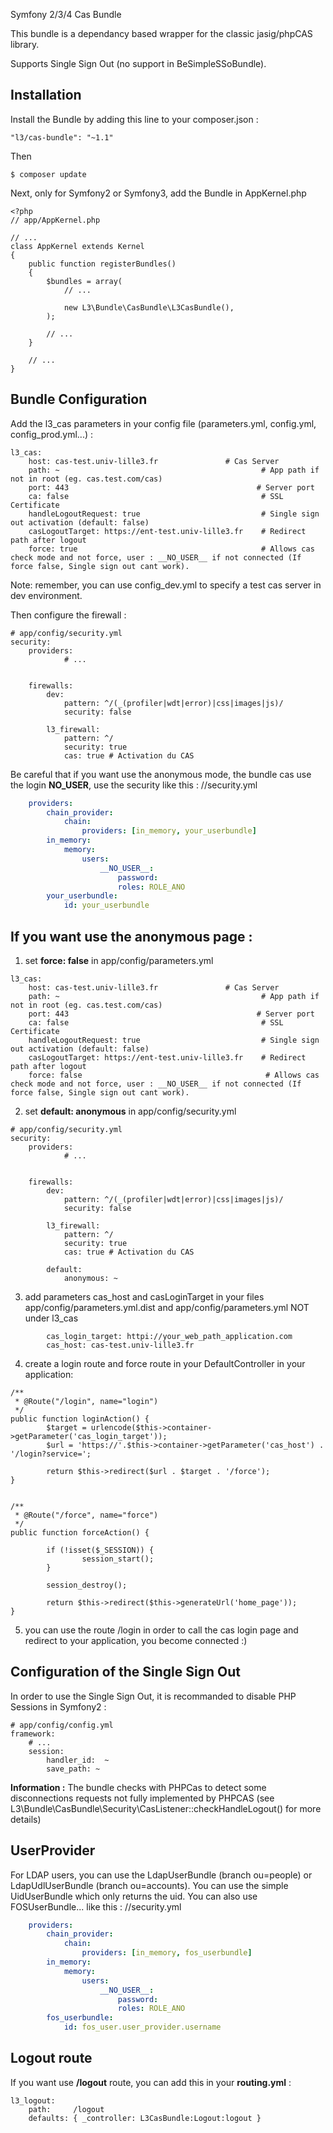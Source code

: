 Symfony 2/3/4 Cas Bundle

This bundle is a dependancy based wrapper for the classic jasig/phpCAS library. 

Supports Single Sign Out (no support in BeSimpleSSoBundle).

Installation
---
Install the Bundle by adding this line to your composer.json :
```
"l3/cas-bundle": "~1.1"
```
Then 
 ```
$ composer update
 ```
 
Next, only for Symfony2 or Symfony3, add the Bundle in AppKernel.php

```
<?php
// app/AppKernel.php

// ...
class AppKernel extends Kernel
{
    public function registerBundles()
    {
        $bundles = array(
            // ...

            new L3\Bundle\CasBundle\L3CasBundle(),
        );

        // ...
    }

    // ...
}
```

Bundle Configuration
---
Add the l3_cas parameters in your config file (parameters.yml, config.yml, config_prod.yml...) :
```
l3_cas:
    host: cas-test.univ-lille3.fr               # Cas Server
    path: ~                                             # App path if not in root (eg. cas.test.com/cas)
    port: 443                                          # Server port
    ca: false                                           # SSL Certificate
    handleLogoutRequest: true                           # Single sign out activation (default: false)
    casLogoutTarget: https://ent-test.univ-lille3.fr    # Redirect path after logout
    force: true                                         # Allows cas check mode and not force, user : __NO_USER__ if not connected (If force false, Single sign out cant work).
```
Note: remember, you can use config_dev.yml to specify a test cas server in dev environment.



Then configure the firewall :
```
# app/config/security.yml
security:
    providers:
            # ...


    firewalls:
        dev:
            pattern: ^/(_(profiler|wdt|error)|css|images|js)/
            security: false

        l3_firewall:
            pattern: ^/
            security: true
            cas: true # Activation du CAS
```

Be careful that if you want use the anonymous mode, the bundle cas use the login __NO_USER__, use the security like this :
//security.yml
```yml
    providers:
        chain_provider:
            chain:
                providers: [in_memory, your_userbundle]
        in_memory:
            memory:
                users:
                    __NO_USER__:
                        password:
                        roles: ROLE_ANO
        your_userbundle:
            id: your_userbundle
```




If you want use the anonymous page :
---
1. set **force: false** in app/config/parameters.yml
```
l3_cas:
    host: cas-test.univ-lille3.fr               # Cas Server
    path: ~                                             # App path if not in root (eg. cas.test.com/cas)
    port: 443                                          # Server port
    ca: false                                           # SSL Certificate
    handleLogoutRequest: true                           # Single sign out activation (default: false)
    casLogoutTarget: https://ent-test.univ-lille3.fr    # Redirect path after logout
    force: false                                         # Allows cas check mode and not force, user : __NO_USER__ if not connected (If force false, Single sign out cant work).
```
2. set **default: anonymous** in app/config/security.yml
```
# app/config/security.yml
security:
    providers:
            # ...


    firewalls:
        dev:
            pattern: ^/(_(profiler|wdt|error)|css|images|js)/
            security: false

        l3_firewall:
            pattern: ^/
            security: true
            cas: true # Activation du CAS

        default:
            anonymous: ~
```
3. add parameters cas_host and casLoginTarget in your files app/config/parameters.yml.dist and app/config/parameters.yml NOT under l3_cas
```
        cas_login_target: httpi://your_web_path_application.com
        cas_host: cas-test.univ-lille3.fr
```
4. create a login route and force route in your DefaultController in your application:
```
/**
 * @Route("/login", name="login")
 */
public function loginAction() {
        $target = urlencode($this->container->getParameter('cas_login_target'));
        $url = 'https://'.$this->container->getParameter('cas_host') . '/login?service=';

        return $this->redirect($url . $target . '/force');
}


/**
 * @Route("/force", name="force")
 */
public function forceAction() {

        if (!isset($_SESSION)) {
                session_start();
        }

        session_destroy();

        return $this->redirect($this->generateUrl('home_page'));
}
```
5. you can use the route /login in order to call the cas login page and redirect to your application, you become connected :)

Configuration of the Single Sign Out
---
In order to use the Single Sign Out, it is recommanded to disable PHP Sessions in Symfony2 :
```
# app/config/config.yml
framework:
    # ...
    session:
        handler_id:  ~
        save_path: ~
```
**Information :** The bundle checks with PHPCas to detect some disconnections requests not fully implemented by PHPCAS (see L3\Bundle\CasBundle\Security\CasListener::checkHandleLogout() for more details)

UserProvider
---
For LDAP users, you can use the LdapUserBundle (branch ou=people) or LdapUdlUserBundle (branch ou=accounts).
You can use the simple UidUserBundle which only returns the uid.
You can also use FOSUserBundle... like this :
//security.yml
```yml
    providers:
        chain_provider:
            chain:
                providers: [in_memory, fos_userbundle]
        in_memory:
            memory:
                users:
                    __NO_USER__:
                        password:
                        roles: ROLE_ANO
        fos_userbundle:
            id: fos_user.user_provider.username
```

Logout route
---
If you want use **/logout** route, you can add this in your **routing.yml** :
```
l3_logout:
    path:     /logout
    defaults: { _controller: L3CasBundle:Logout:logout }
```
